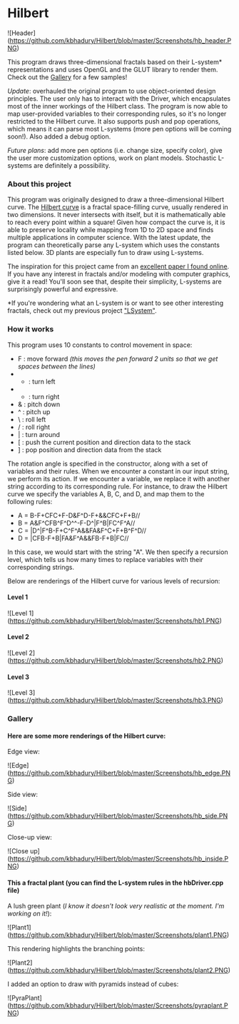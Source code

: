 # Hilbert

![Header] (https://github.com/kbhadury/Hilbert/blob/master/Screenshots/hb_header.PNG)

This program draws three-dimensional fractals based on their L-system\* representations and uses OpenGL and the GLUT library to render them.  Check out the [Gallery](https://github.com/kbhadury/Hilbert#gallery) for a few samples!

_Update_: overhauled the original program to use object-oriented design principles.  The user only has to interact with the Driver, which encapsulates most of the inner workings of the Hilbert class.  The program is now able to map user-provided variables to their corresponding rules, so it's no longer restricted to the Hilbert curve.  It also supports push and pop operations, which means it can parse most L-systems (more pen options will be coming soon!).  Also added a debug option.

_Future plans_: add more pen options (i.e. change size, specify color), give the user more customization options, work on plant models.  Stochastic L-systems are definitely a possibility.

### About this project
This program was originally designed to draw a three-dimensional Hilbert curve.  The [Hilbert curve](https://en.wikipedia.org/wiki/Hilbert_curve) is a fractal space-filling curve, usually rendered in two dimensions.  It never intersects with itself, but it is mathematically able to reach every point within a square!  Given how compact the curve is, it is able to preserve locality while mapping from 1D to 2D space and finds multiple applications in computer science.  With the latest update, the program can theoretically parse any L-system which uses the constants listed below.  3D plants are especially fun to draw using L-systems.

The inspiration for this project came from an [excellent paper I found online](http://algorithmicbotany.org/papers/abop/abop-ch1.pdf).  If you have any interest in fractals and/or modeling with computer graphics, give it a read!  You'll soon see that, despite their simplicity, L-systems are surprisingly powerful and expressive.

\*If you're wondering what an L-system is or want to see other interesting fractals, check out my previous project ["LSystem"](https://github.com/kbhadury/LSystem).

### How it works
This program uses 10 constants to control movement in space:
* F : move forward *(this  moves the pen forward 2 units so that we get spaces between the lines)*
* + : turn left
* - : turn right
* & : pitch down
* ^ : pitch up
* \\ : roll left
* / : roll right
* | : turn around
* [ : push the current position and direction data to the stack
* ] : pop position and direction data from the stack

The rotation angle is specified in the constructor, along with a set of variables and their rules.  When we encounter a constant in our input string, we perform its action.  If we encounter a variable, we replace it with another string according to its corresponding rule.  For instance, to draw the Hilbert curve we specify the variables A, B, C, and D, and map them to the following rules:
* A = B-F+CFC+F-D&F^D-F+&&CFC+F+B//
* B = A&F^CFB^F^D^^-F-D^|F^B|FC^F^A//
* C = |D^|F^B-F+C^F^A&&FA&F^C+F+B^F^D//
* D = |CFB-F+B|FA&F^A&&FB-F+B|FC//

In this case, we would start with the string "A".  We then specify a recursion level, which tells us how many times to replace variables with their corresponding strings.

Below are renderings of the Hilbert curve for various levels of recursion:

#### Level 1
![Level 1] (https://github.com/kbhadury/Hilbert/blob/master/Screenshots/hb1.PNG)

#### Level 2
![Level 2] (https://github.com/kbhadury/Hilbert/blob/master/Screenshots/hb2.PNG)

#### Level 3
![Level 3] (https://github.com/kbhadury/Hilbert/blob/master/Screenshots/hb3.PNG)

### Gallery
#### Here are some more renderings of the Hilbert curve:

Edge view:

![Edge] (https://github.com/kbhadury/Hilbert/blob/master/Screenshots/hb_edge.PNG)

Side view:

![Side] (https://github.com/kbhadury/Hilbert/blob/master/Screenshots/hb_side.PNG)

Close-up view:

![Close up] (https://github.com/kbhadury/Hilbert/blob/master/Screenshots/hb_inside.PNG)

#### This a fractal plant (you can find the L-system rules in the hbDriver.cpp file)

A lush green plant (_I know it doesn't look very realistic at the moment.  I'm working on it!_):

![Plant1] (https://github.com/kbhadury/Hilbert/blob/master/Screenshots/plant1.PNG)

This rendering highlights the branching points:

![Plant2] (https://github.com/kbhadury/Hilbert/blob/master/Screenshots/plant2.PNG)

I added an option to draw with pyramids instead of cubes:

![PyraPlant] (https://github.com/kbhadury/Hilbert/blob/master/Screenshots/pyraplant.PNG)

